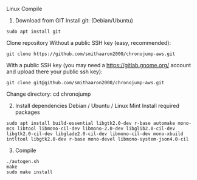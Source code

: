 Linux Compile

1. Download from GIT
Install git: (Debian/Ubuntu)
```
sudo apt install git
```
Clone repository
Without a public SSH key (easy, recommended):
```
git clone https://github.com/smithaaron2000/chronojump-aws.git
```
With a public SSH key (you may need a https://gitlab.gnome.org/ account and upload there your public ssh key):
```
git clone git@github.com/smithaaron2000/chronojump-aws.git
```
Change directory:
cd chronojump

2. Install dependencies
Debian / Ubuntu / Linux Mint
Install required packages
```
sudo apt install build-essential libgtk2.0-dev r-base automake mono-mcs libtool libmono-cil-dev libmono-2.0-dev libglib2.0-cil-dev libgtk2.0-cil-dev libglade2.0-cil-dev libmono-cil-dev mono-xbuild intltool libgtk2.0-dev r-base mono-devel libmono-system-json4.0-cil
```

3. Compile
```
./autogen.sh
make
sudo make install
```
